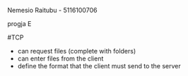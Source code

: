 Nemesio Raitubu - 5116100706	

progja E

#TCP
- can request files (complete with folders)
- can enter files from the client 
- define the format that the client must send to the server

